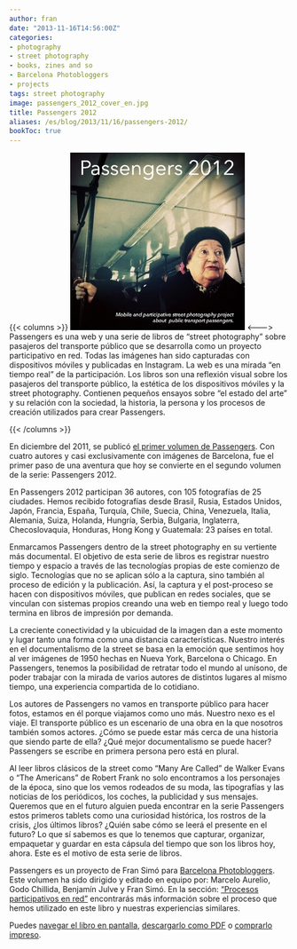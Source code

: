 ```yaml
---
author: fran
date: "2013-11-16T14:56:00Z"
categories:
- photography
- street photography
- books, zines and so
- Barcelona Photobloggers
- projects
tags: street photography
image: passengers_2012_cover_en.jpg
title: Passengers 2012
aliases: /es/blog/2013/11/16/passengers-2012/
bookToc: true
---
```

{{< columns >}}
![Passengers 2012](passengers_2012_cover_en.jpg)
<--->
Passengers es una web y una serie de libros de “street photography” sobre pasajeros del transporte público que se
desarrolla como un proyecto participativo en red. Todas las imágenes han sido capturadas con dispositivos móviles y
publicadas en Instagram. La web es una mirada “en tiempo real” de la participación. Los libros son una reflexión visual
sobre los pasajeros del transporte público, la estética de los dispositivos móviles y la street photography. Contienen
pequeños ensayos sobre “el estado del arte” y su relación con la sociedad, la historia, la persona y los procesos de
creación utilizados para crear Passengers.

{{< /columns >}}

En diciembre del 2011, se
publicó [el primer volumen de Passengers](http://passengers-streetphotography.com/eds/#Passengers). Con cuatro autores y
casi exclusivamente con imágenes de Barcelona, fue el primer paso de una aventura que hoy se convierte en el segundo
volumen de la serie: Passengers 2012.

En Passengers 2012 participan 36 autores, con 105 fotografías de 25 ciudades. Hemos recibido fotografías desde Brasil,
Rusia, Estados Unidos, Japón, Francia, España, Turquía, Chile, Suecia, China, Venezuela, Italia, Alemania, Suiza,
Holanda, Hungría, Serbia, Bulgaria, Inglaterra, Checoslovaquia, Honduras, Hong Kong y Guatemala: 23 países en total.

Enmarcamos Passengers dentro de la street photography en su vertiente más documental. El objetivo de esta serie de
libros es registrar nuestro tiempo y espacio a través de las tecnologías propias de este comienzo de siglo. Tecnologías
que no se aplican sólo a la captura, sino también al proceso de edición y la publicación. Así, la captura y el
post-proceso se hacen con dispositivos móviles, que publican en redes sociales, que se vinculan con sistemas propios
creando una web en tiempo real y luego todo termina en libros de impresión por demanda.

La creciente conectividad y la ubicuidad de la imagen dan a este momento y lugar tanto una forma como una distancia
características. Nuestro interés en el documentalismo de la street se basa en la emoción que sentimos hoy al ver
imágenes de 1950 hechas en Nueva York, Barcelona o Chicago. En Passengers, tenemos la posibilidad de retratar todo el
mundo al unísono, de poder trabajar con la mirada de varios autores de distintos lugares al mismo tiempo, una
experiencia compartida de lo cotidiano.

Los autores de Passengers no vamos en transporte público para hacer fotos, estamos en él porque viajamos como uno más.
Nuestro nexo es el viaje. El transporte público es un escenario de una obra en la que nosotros también somos actores.
¿Cómo se puede estar más cerca de una historia que siendo parte de ella? ¿Qué mejor documentalismo se puede hacer?
Passengers se escribe en primera persona pero está en plural.

Al leer libros clásicos de la street como “Many Are Called” de Walker Evans o “The Americans” de Robert Frank no solo
encontramos a los personajes de la época, sino que los vemos rodeados de su moda, las tipografías y las noticias de los
periódicos, los coches, la publicidad y sus mensajes. Queremos que en el futuro alguien pueda encontrar en la serie
Passengers estos primeros tablets como una curiosidad histórica, los rostros de la crisis, ¿los últimos libros? ¿Quién
sabe cómo se leerá el presente en el futuro? Lo que sí sabemos es que lo tenemos que capturar, organizar, empaquetar y
guardar en esta cápsula del tiempo que son los libros hoy, ahora. Este es el motivo de esta serie de libros.

Passengers es un proyecto de Fran Simó para [Barcelona Photobloggers](http://barcelonaphotobloggers.org/). Este volumen
ha sido dirigido y editado en equipo por: Marcelo Aurelio, Godo Chillida, Benjamín Julve y Fran Simó. En la
sección: [“Procesos participativos en red”](http://passengers-streetphotography.com/participative-processes-on-the-web-making-of-passengers-2012/)
encontrarás más información sobre el proceso que hemos utilizado en este libro y nuestras experiencias similares.

Puedes [navegar el libro en pantalla](http://issuu.com/FranSimo/docs/es_passengers_2012-e-version?e=2922899/5647894), [descargarlo como PDF](http://passengers-streetphotography.com/wp-content/uploads/2012/book/es_Passengers_2012-e-version.pdf)
o [comprarlo impreso](http://www.lulu.com/shop/barcelona-photobloggers/passengers-2012-versi%C3%B3n-en-espa%C3%B1ol/paperback/product-21250175.html).